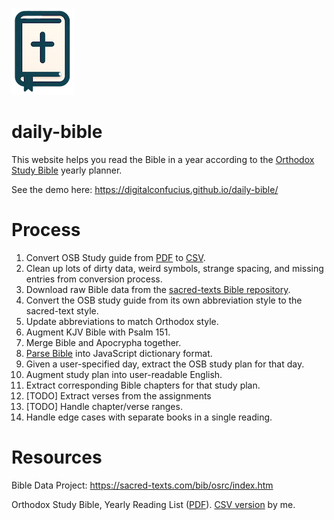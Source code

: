 ![logo](bible_logo.png)

# daily-bible
This website helps you read the Bible in a year according to the [Orthodox Study Bible](https://en.wikipedia.org/wiki/Orthodox_Study_Bible) yearly planner.

See the demo here: https://digitalconfucius.github.io/daily-bible/

# Process
1) Convert OSB Study guide from [PDF](https://github.com/digitalconfucius/daily-bible/blob/main/raw_data/osb_study_guide.pdf) to [CSV](https://github.com/digitalconfucius/daily-bible/blob/main/raw_data/osb_study_guide.csv).
2) Clean up lots of dirty data, weird symbols, strange spacing, and missing entries from conversion process.
3) Download raw Bible data from the [sacred-texts Bible repository](https://sacred-texts.com/bib/osrc/index.htm).
4) Convert the OSB study guide from its own abbreviation style to the sacred-text style.
5) Update abbreviations to match Orthodox style.
6) Augment KJV Bible with Psalm 151.
7) Merge Bible and Apocrypha together.
8) [Parse Bible](https://github.com/digitalconfucius/daily-bible/blob/main/raw_data/bible_parser.py) into JavaScript dictionary format.
9) Given a user-specified day, extract the OSB study plan for that day.
10) Augment study plan into user-readable English.
11) Extract corresponding Bible chapters for that study plan.
12) [TODO] Extract verses from the assignments
13) [TODO] Handle chapter/verse ranges.
14) Handle edge cases with separate books in a single reading.

# Resources
Bible Data Project: https://sacred-texts.com/bib/osrc/index.htm

Orthodox Study Bible, Yearly Reading List ([PDF](https://github.com/digitalconfucius/daily-bible/blob/main/raw_data/osb_study_guide.pdf)). [CSV version](https://github.com/digitalconfucius/daily-bible/blob/main/raw_data/osb_study_guide.csv) by me.

